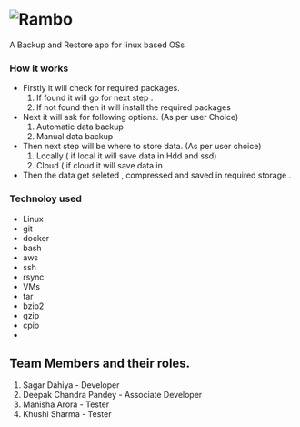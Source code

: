 # ![Rambo](logo)
[logo]: ()
A Backup and Restore app for linux based OSs
### How it works
* Firstly it will check for required packages.
    1. If found it will go for next step .
    2. If not found then it will install the required packages 
* Next it will ask for following options. (As per user Choice)
    1. Automatic data backup  
    2. Manual data backup 
* Then next step will be where to store data. (As per user choice)
    1. Locally  ( if local it will save data in Hdd and ssd)
    2. Cloud  ( if cloud it will save data in 
* Then the data get seleted , compressed and saved in required storage .

### Technoloy used 
 * Linux
 * git
 * docker
 * bash 
 * aws
 * ssh
 * rsync
 * VMs
 * tar
 * bzip2
 * gzip
 * cpio
 * 
   
   
 























## Team Members and their roles.
1. Sagar Dahiya - Developer 
2. Deepak Chandra Pandey - Associate Developer
3. Manisha Arora - Tester
4. Khushi Sharma - Tester


